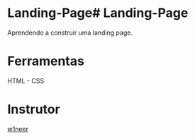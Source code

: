 # Landing-Page# Landing-Page
 Aprendendo a construir uma landing page.

# Ferramentas

HTML - CSS

 # Instrutor

 <a href="https://github.com/w1nneer">w1neer</a>


